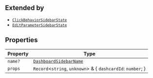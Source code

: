 ## Extended by

- [`ClickBehaviorSidebarState`](ClickBehaviorSidebarState.md)
- [`EditParameterSidebarState`](EditParameterSidebarState.md)

## Properties

| Property | Type |
| ------ | ------ |
| <a id="name"></a> `name?` | [`DashboardSidebarName`](DashboardSidebarName.md) |
| <a id="props"></a> `props` | `Record`\<`string`, `unknown`\> & \{ `dashcardId`: `number`; \} |
